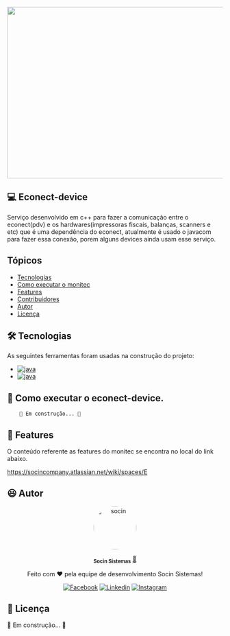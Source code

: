 

<p align="center"> 
  <img src="https://static.wixstatic.com/media/b62a2d_974c250fd60542b1b2195291096a6c91~mv2.png" width="750px" height="400px"/>
<p align="center"> 
                 
## 💻 Econect-device
                 
Serviço desenvolvido em c++  para fazer a comunicação entre o econect(pdv) e os hardwares(impressoras fiscais, balanças, scanners e etc)  que é uma dependência do econect, atualmente é usado o javacom para fazer essa conexão, porem alguns devices ainda usam esse serviço.

                 
## Tópicos

- [Tecnologias](#-Tecnologias)
- [Como executar o monitec](#-Como-executar-o-monitec)
- [Features](#-Features)
- [Contribuidores](#-Contribuidores)
- [Autor](#-Autor)
- [Licença](#-Licença)

## 🛠 Tecnologias

As seguintes ferramentas foram usadas na construção do projeto:
                 


<ul> 
  <li>
    <a href="https://www.java.com">
      <img src="https://img.shields.io/badge/Java%201.8-ED8B00?style=for-the-badge&logo=java&logoColor=white" alt="java">
    </a>
  </li>
   <li>
    <a href="https://www.java.com">
      <img src="https://img.shields.io/badge/Java%201.8-ED8B00?style=for-the-badge&logo=java&logoColor=white" alt="java">
    </a>
  </li> 
 </ul>                                                                                                                                           


## 🚀 Como executar o econect-device.
        🚧 Em construção... 🚧                                                                                                     

## 💫 Features

O conteúdo referente as features do monitec se encontra no local  do link abaixo.

https://socincompany.atlassian.net/wiki/spaces/E

## 😃 Autor

<p align="center"> 
   <a href="https://www.socin.com.br/">
      <img style="border-radius: 50%;" src="https://avatars.githubusercontent.com/u/48964967?v=4" width="100px;" alt="socin"/>
   </a>
</p>
<p align="center"> 
      <sub><b>Socin Sistemas</b></sub></a> <a href="https://www.socin.com.br/" title="Socin">🚀</a>
<p align="center"> 
 Feito com ❤️  pela equipe de desenvolvimento Socin Sistemas!
</p>
<p align="center"> 
 <a href="https://www.facebook.com/socinsistemas"><img src="https://img.shields.io/badge/Facebook-1877F2?style=for-the-badge&logo=facebook&logoColor=white" alt="Facebook"></a>
<a href="https://www.linkedin.com/company/socinsistemas/"><img src="https://img.shields.io/badge/LinkedIn-0077B5?style=for-the-badge&logo=linkedin&logoColor=white" alt="Linkedin"></a>
<a href="https://www.instagram.com/socinsistemas/?hl=pt-br"><img src="https://img.shields.io/badge/Instagram-E4405F?style=for-the-badge&logo=instagram&logoColor=white" alt="Instagram"></a> 
</p>

## 📝 Licença

🚧 Em construção... 🚧

